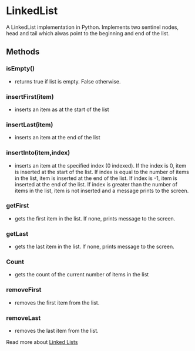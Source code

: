 # LinkedList
A LinkedList implementation in Python. Implements two sentinel nodes, head and tail which alwas point to the beginning and end of the list.
## Methods

### isEmpty()
* returns true if list is empty. False otherwise.

### insertFirst(item)
* inserts an item as at the start of the list

### insertLast(item)
* inserts an item at the end of the list

### insertInto(item,index)
* inserts an item at the specified index (0 indexed). If the index is 0, item is inserted at the start of the list. If index is equal to the number of items in the list, item is inserted at the end of the list. If index is -1, item is inserted at the end of the list. If index is greater than the number of items in the list, item is not inserted and a message prints to the screen.

### getFirst
* gets the first item in the list. If none, prints message to the screen.

### getLast
* gets the last item in the list. If none, prints message to the screen.

### Count
* gets the count of the current number of items in the list

### removeFirst
* removes the first item from the list.

### removeLast
* removes the last item from the list.

Read more about [Linked Lists](https://en.wikipedia.org/wiki/Linked_list)
